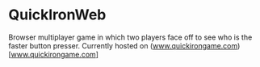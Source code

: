 # QuickIronWeb

Browser multiplayer game in which two players face off to see who is the faster button presser.
Currently hosted on (www.quickirongame.com)[www.quickirongame.com]
